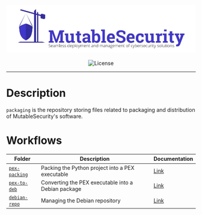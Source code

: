 <div align="center">
    <img src="others/cover.webp" width="600px" alt="Cover">
    <br/><br/>
    <img src="https://img.shields.io/github/license/mutablesecurity/mutablesecurity?color=lightgray&label=license&logo=opensourceinitiative&style=flat-square&logoColor=white" alt="License">
    <br/>
</div>

---

# Description

`packaging` is the repository storing files related to packaging and distribution of MutableSecurity's software.

# Workflows

| Folder                          | Description                                         | Documentation                                                                  |
|---------------------------------|-----------------------------------------------------|--------------------------------------------------------------------------------|
| [`pex-packing`](./pex-packing/) | Packing the Python project into a PEX executable    | [Link](https://mutablesecurity.io/docs/developers/updating-the-pex-executable) |
| [`pex-to-deb`](./pex-to-deb/)   | Converting the PEX executable into a Debian package | [Link](https://mutablesecurity.io/docs/developers/updating-deb-package)        |
| [`debian-repo`](./debian-repo/) | Managing the Debian repository                      | [Link](https://mutablesecurity.io/docs/developers/updating-debian-repo)        |